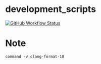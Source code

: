 # development_scripts

[![GitHub Workflow Status](https://img.shields.io/github/actions/workflow/status/zsp108/development_scripts/blank.yml?branch=main)](https://github.com/zsp108/development_scripts/actions)
# Note
```shell
command -v clang-format-10
```

